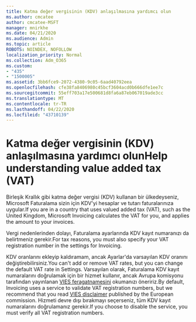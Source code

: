 ```yaml
---
title: Katma değer vergisinin (KDV) anlaşılmasına yardımcı olun
ms.author: cmcatee
author: cmcatee-MSFT
manager: mnirkhe
ms.date: 04/21/2020
ms.audience: Admin
ms.topic: article
ROBOTS: NOINDEX, NOFOLLOW
localization_priority: Normal
ms.collection: Adm_O365
ms.custom:
- "435"
- "1500005"
ms.assetid: 3bb6fce9-2072-4380-9c05-6aad40792eea
ms.openlocfilehash: cfe38fa8406980c45bcf3604acd0b666dfe1ee7c
ms.sourcegitcommit: 55eff703a17e500681d8fa6a87eb067019ade3cc
ms.translationtype: MT
ms.contentlocale: tr-TR
ms.lasthandoff: 04/22/2020
ms.locfileid: "43710139"
---
```

# <a name="help-understanding-value-added-tax-vat"></a><span data-ttu-id="e8715-102">Katma değer vergisinin (KDV) anlaşılmasına yardımcı olun</span><span class="sxs-lookup"><span data-stu-id="e8715-102">Help understanding value added tax (VAT)</span></span>

<span data-ttu-id="e8715-103">Birleşik Krallık gibi katma değer vergisi (KDV) kullanan bir ülkedeyseniz, Microsoft Faturalama sizin için KDV'yi hesaplar ve tutarı faturalarınıza uygular.</span><span class="sxs-lookup"><span data-stu-id="e8715-103">If you are in a country that uses valued added tax (VAT), such as the United Kingdom, Microsoft Invoicing calculates the VAT for you, and applies the amount to your invoices.</span></span>
  
<span data-ttu-id="e8715-104">Vergi nedenlerinden dolayı, Faturalama ayarlarında KDV kayıt numaranızı da belirtmeniz gerekir.</span><span class="sxs-lookup"><span data-stu-id="e8715-104">For tax reasons, you must also specify your VAT registration number in the settings for Invoicing.</span></span>
  
<span data-ttu-id="e8715-105">KDV oranlarını ekleyip kaldıramam, ancak Ayarlar'da varsayılan KDV oranını değiştirebilirsiniz.</span><span class="sxs-lookup"><span data-stu-id="e8715-105">You can't add or remove VAT rates, but you can change the default VAT rate in Settings.</span></span> <span data-ttu-id="e8715-106">Varsayılan olarak, Faturalama KDV kayıt numaralarını doğrulamak için bir hizmet kullanır, ancak Avrupa komisyonu tarafından yayınlanan [VIES feragatnamesini](https://go.microsoft.com/fwlink/?LinkID=841741) okumanızı öneririz.</span><span class="sxs-lookup"><span data-stu-id="e8715-106">By default, Invoicing uses a service to validate VAT registration numbers, but we recommend that you read [VIES disclaimer](https://go.microsoft.com/fwlink/?LinkID=841741) published by the European commission.</span></span> <span data-ttu-id="e8715-107">Hizmeti devre dışı bırakmayı seçerseniz, tüm KDV kayıt numaralarını doğrulamanız gerekir.</span><span class="sxs-lookup"><span data-stu-id="e8715-107">If you choose to disable the service, you must verify all VAT registration numbers.</span></span>